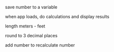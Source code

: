 save number to a variable

when app loads, do calculations and display results

length meters - feet

round to 3 decimal places

add number to recalculate number
